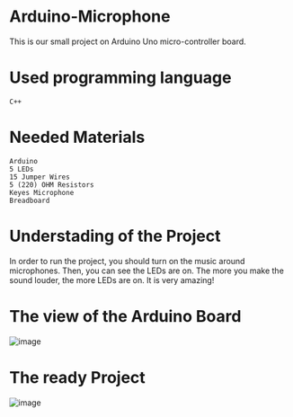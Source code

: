 # Arduino-Microphone
This is our small project on Arduino Uno micro-controller board.

# Used programming language
    C++
    
# Needed Materials
    Arduino
    5 LEDs
    15 Jumper Wires
    5 (220) OHM Resistors
    Keyes Microphone
    Breadboard


# Understading of the Project
In order to run the project, you should turn on the music around microphones. Then, you can see the LEDs are on. The more you make the sound louder, the more LEDs are on. It is very amazing!


# The view of the Arduino Board
![image](https://user-images.githubusercontent.com/52565814/60755393-1309f100-a02a-11e9-8fbc-90ba95da0d9a.png)



# The ready Project
![image](https://user-images.githubusercontent.com/52565814/60755476-3f723d00-a02b-11e9-8fec-063657a39801.png)
